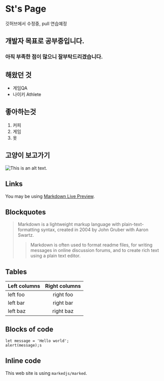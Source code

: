 # St's Page

깃허브에서 수정중, pull 연습예정

## 개발자 목표로 공부중입니다.

### 아직 부족한 점이 많으니 잘부탁드리겠습니다.   

<!--*This text will be italic*  -->
<!--_This will also be italic_-->

<!--**This text will be bold**  -->
<!--__This will also be bold__-->

<!--_You **can** combine them_-->
  
## 해왔던 것

* 게임QA 
* 나이키 Athlete

## 좋아하는것

1. 커피
2. 게임
3. 옷

## 고양이 보고가기

![This is an alt text.](https://www.fitpetmall.com/wp-content/uploads/2023/09/shutterstock_2205178589-1-1.png "고양이조아")

## Links

You may be using [Markdown Live Preview](https://markdownlivepreview.com/).

## Blockquotes

> Markdown is a lightweight markup language with plain-text-formatting syntax, created in 2004 by John Gruber with Aaron Swartz.
>
>> Markdown is often used to format readme files, for writing messages in online discussion forums, and to create rich text using a plain text editor.

## Tables

| Left columns  | Right columns |
| ------------- |:-------------:|
| left foo      | right foo     |
| left bar      | right bar     |
| left baz      | right baz     |

## Blocks of code

```
let message = 'Hello world';
alert(message);s
```

## Inline code

This web site is using `markedjs/marked`.
